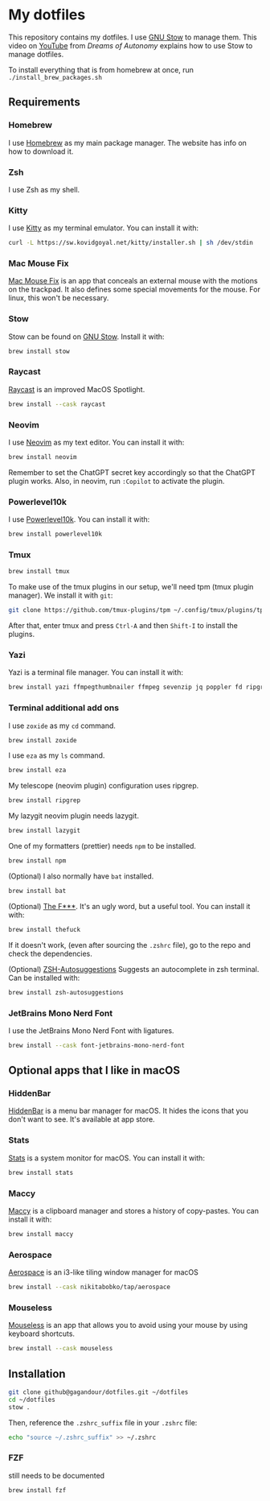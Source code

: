# My dotfiles

This repository contains my dotfiles. I use [GNU Stow](https://www.gnu.org/software/stow/) to manage them. This video on [YouTube](https://www.youtube.com/watch?v=y6XCebnB9gs) from _Dreams of Autonomy_ explains how to use Stow to manage dotfiles.

To install everything that is from homebrew at once, run `./install_brew_packages.sh`

## Requirements

### Homebrew
I use [Homebrew](https://brew.sh/) as my main package manager. The website has info on how to download it.

### Zsh
I use Zsh as my shell.

### Kitty
I use [Kitty](https://sw.kovidgoyal.net/kitty/) as my terminal emulator. You can install it with:
```bash
curl -L https://sw.kovidgoyal.net/kitty/installer.sh | sh /dev/stdin
```

### Mac Mouse Fix
[Mac Mouse Fix](https://macmousefix.com/) is an app that conceals an external mouse with the motions on the trackpad. It also defines some special movements for the mouse. For linux, this won't be necessary.

### Stow
Stow can be found on [GNU Stow](https://www.gnu.org/software/stow/). Install it with:
```bash
brew install stow
```

### Raycast
[Raycast](https://www.raycast.com/) is an improved MacOS Spotlight.
```bash
brew install --cask raycast
```

### Neovim
I use [Neovim](https://neovim.io/) as my text editor. You can install it with:
```bash
brew install neovim
```
Remember to set the ChatGPT secret key accordingly so that the ChatGPT plugin works. Also, in neovim, run `:Copilot` to activate the plugin.

### Powerlevel10k
I use [Powerlevel10k](https://github.com/romkatv/powerlevel10k). You can install it with:
```bash
brew install powerlevel10k
```

### Tmux
```bash
brew install tmux
```

To make use of the tmux plugins in our setup, we'll need tpm (tmux plugin manager). We install it with `git`:
```bash
git clone https://github.com/tmux-plugins/tpm ~/.config/tmux/plugins/tpm
```
After that, enter tmux and press `Ctrl-A` and then `Shift-I` to install the plugins.

### Yazi
Yazi is a terminal file manager. You can install it with:

```bash
brew install yazi ffmpegthumbnailer ffmpeg sevenzip jq poppler fd ripgrep fzf zoxide imagemagick font-symbols-only-nerd-font
```

### Terminal additional add ons
I use `zoxide` as my `cd` command.
```bash
brew install zoxide
```

I use `eza` as my `ls` command.
```bash
brew install eza
```

My telescope (neovim plugin) configuration uses ripgrep.
```bash
brew install ripgrep
```

My lazygit neovim plugin needs lazygit.
```bash
brew install lazygit
```

One of my formatters (prettier) needs `npm` to be installed.
```bash
brew install npm
```

(Optional) I also normally have `bat` installed.
```bash
brew install bat
```

(Optional) [The F***](https://github.com/nvbn/thefuck). It's an ugly word, but a useful tool. You can install it with:
```bash
brew install thefuck
```
If it doesn't work, (even after sourcing the `.zshrc` file), go to the repo and check the dependencies.

(Optional) [ZSH-Autosuggestions](https://github.com/zsh-users/zsh-autosuggestions/)
Suggests an autocomplete in zsh terminal. Can be installed with:
```bash
brew install zsh-autosuggestions
```


### JetBrains Mono Nerd Font
I use the JetBrains Mono Nerd Font with ligatures.
```bash
brew install --cask font-jetbrains-mono-nerd-font
```

## Optional apps that I like in macOS

### HiddenBar
[HiddenBar](https://github.com/dwarvesf/hidden) is a menu bar manager for macOS. It hides the icons that you don't want to see. It's available at app store.

### Stats
[Stats](https://github.com/exelban/stats) is a system monitor for macOS. You can install it with:
```bash
brew install stats
```

### Maccy
[Maccy](https://maccy.app/) is a clipboard manager and stores a history of copy-pastes. You can install it with:
```bash
brew install maccy
```

### Aerospace
[Aerospace](https://github.com/nikitabobko/AeroSpace) is an i3-like tiling window manager for macOS
```bash
brew install --cask nikitabobko/tap/aerospace
```

### Mouseless
[Mouseless](https://mouseless.click/) is an app that allows you to avoid using your mouse by using keyboard shortcuts.
```bash
brew install --cask mouseless
```

## Installation

```bash
git clone github@gagandour/dotfiles.git ~/dotfiles
cd ~/dotfiles
stow .
```

Then, reference the `.zshrc_suffix` file in your `.zshrc` file:
```bash
echo "source ~/.zshrc_suffix" >> ~/.zshrc
```

### FZF
still needs to be documented
```bash
brew install fzf
```
